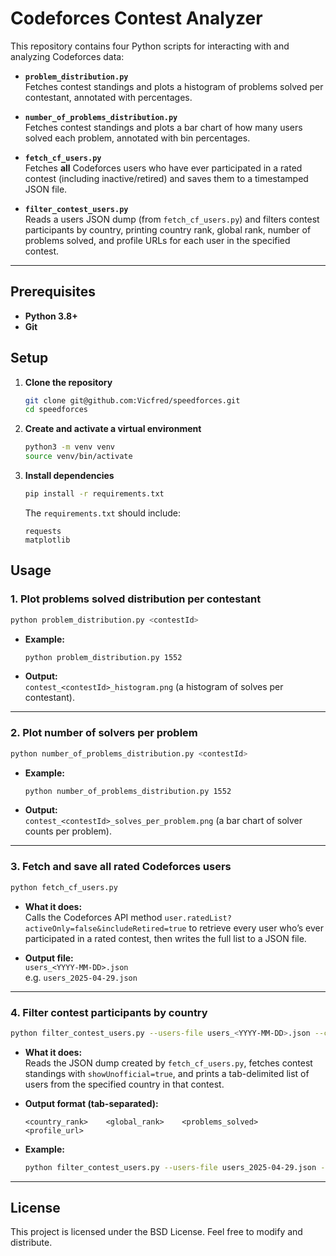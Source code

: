 # Codeforces Contest Analyzer

This repository contains four Python scripts for interacting with and analyzing Codeforces data:

- **`problem_distribution.py`**  
  Fetches contest standings and plots a histogram of problems solved per contestant, annotated with percentages.

- **`number_of_problems_distribution.py`**  
  Fetches contest standings and plots a bar chart of how many users solved each problem, annotated with bin percentages.

- **`fetch_cf_users.py`**  
  Fetches **all** Codeforces users who have ever participated in a rated contest (including inactive/retired) and saves them to a timestamped JSON file.

- **`filter_contest_users.py`**  
  Reads a users JSON dump (from `fetch_cf_users.py`) and filters contest participants by country, printing country rank, global rank, number of problems solved, and profile URLs for each user in the specified contest.

---

## Prerequisites

- **Python 3.8+**  
- **Git**

## Setup

1. **Clone the repository**

   ```bash
   git clone git@github.com:Vicfred/speedforces.git
   cd speedforces
   ```

2. **Create and activate a virtual environment**

   ```bash
   python3 -m venv venv
   source venv/bin/activate
   ```

3. **Install dependencies**

   ```bash
   pip install -r requirements.txt
   ```

   The `requirements.txt` should include:

   ```text
   requests
   matplotlib
   ```

## Usage

### 1. Plot problems solved distribution per contestant

```bash
python problem_distribution.py <contestId>
```

- **Example:**

  ```bash
  python problem_distribution.py 1552
  ```

- **Output:**  
  `contest_<contestId>_histogram.png` (a histogram of solves per contestant).

---

### 2. Plot number of solvers per problem

```bash
python number_of_problems_distribution.py <contestId>
```

- **Example:**

  ```bash
  python number_of_problems_distribution.py 1552
  ```

- **Output:**  
  `contest_<contestId>_solves_per_problem.png` (a bar chart of solver counts per problem).

---

### 3. Fetch and save all rated Codeforces users

```bash
python fetch_cf_users.py
```

- **What it does:**  
  Calls the Codeforces API method `user.ratedList?activeOnly=false&includeRetired=true` to retrieve every user who’s ever participated in a rated contest, then writes the full list to a JSON file.

- **Output file:**  
  `users_<YYYY-MM-DD>.json`  
  e.g. `users_2025-04-29.json`

---

### 4. Filter contest participants by country

```bash
python filter_contest_users.py --users-file users_<YYYY-MM-DD>.json --contest-id <contestId> --country "<Country Name>"
```

- **What it does:**  
  Reads the JSON dump created by `fetch_cf_users.py`, fetches contest standings with `showUnofficial=true`, and prints a tab-delimited list of users from the specified country in that contest.

- **Output format (tab-separated):**
  ```
  <country_rank>    <global_rank>    <problems_solved>    <profile_url>
  ```

- **Example:**

  ```bash
  python filter_contest_users.py --users-file users_2025-04-29.json --contest-id 1552 --country "United States"
  ```

---

## License

This project is licensed under the BSD License. Feel free to modify and distribute.
